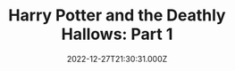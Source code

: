 ---
title: "Harry Potter and the Deathly Hallows: Part 1"
year: 2010
date: 2022-12-27T21:30:31.000Z
permalink: /almanac/movies/2022-12-27-harry-potter-and-the-deathly-hallows-part-1/index.html
link: https://letterboxd.com/rknightuk/film/harry-potter-and-the-deathly-hallows-part-1/8/
rating: 3
tmdbid: 12444
---
